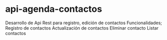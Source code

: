 # api-agenda-contactos
Desarrollo de Api Rest para registro, edición de contactos
Funcionalidades;
Registro de contactos
Actualización de contactos
Eliminar contacto
Listar contactos
